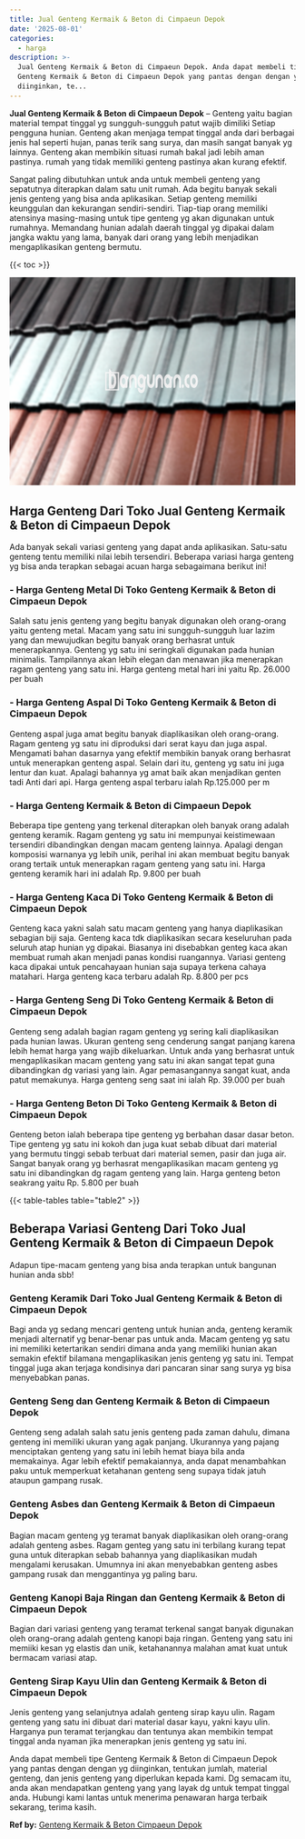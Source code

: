 ```yaml
---
title: Jual Genteng Kermaik & Beton di Cimpaeun Depok
date: '2025-08-01'
categories:
  - harga
description: >-
  Jual Genteng Kermaik & Beton di Cimpaeun Depok. Anda dapat membeli tipe
  Genteng Kermaik & Beton di Cimpaeun Depok yang pantas dengan dengan yg
  diinginkan, te...
---
```


**Jual Genteng Kermaik & Beton di Cimpaeun Depok** – Genteng yaitu bagian material tempat tinggal yg sungguh-sungguh patut wajib dimiliki Setiap pengguna hunian. Genteng akan menjaga tempat tinggal anda dari berbagai jenis hal seperti hujan, panas terik sang surya, dan masih sangat banyak yg lainnya. Genteng akan membikin situasi rumah bakal jadi lebih aman pastinya. rumah yang tidak memiliki genteng pastinya akan kurang efektif.

Sangat paling dibutuhkan untuk anda untuk membeli genteng yang sepatutnya diterapkan dalam satu unit rumah. Ada begitu banyak sekali jenis genteng yang bisa anda aplikasikan. Setiap genteng memiliki keunggulan dan kekurangan sendiri-sendiri. Tiap-tiap orang memiliki atensinya masing-masing untuk tipe genteng yg akan digunakan untuk rumahnya. Memandang hunian adalah daerah tinggal yg dipakai dalam jangka waktu yang lama, banyak dari orang yang lebih menjadikan mengaplikasikan genteng bermutu.

{{< toc >}}

![Jual Genteng Kermaik & Beton di Cimpaeun Depok](/images/genteng-minimalis-murah12.png)

## Harga Genteng Dari Toko Jual Genteng Kermaik & Beton di Cimpaeun Depok

Ada banyak sekali variasi genteng yang dapat anda aplikasikan. Satu-satu genteng tentu memiliki nilai lebih tersendiri. Beberapa variasi harga genteng yg bisa anda terapkan sebagai acuan harga sebagaimana berikut ini!

### \- Harga Genteng Metal Di Toko Genteng Kermaik & Beton di Cimpaeun Depok

Salah satu jenis genteng yang begitu banyak digunakan oleh orang-orang yaitu genteng metal. Macam yang satu ini sungguh-sungguh luar lazim yang dan mewujudkan begitu banyak orang berhasrat untuk menerapkannya. Genteng yg satu ini seringkali digunakan pada hunian minimalis. Tampilannya akan lebih elegan dan menawan jika menerapkan ragam genteng yang satu ini. Harga genteng metal hari ini yaitu Rp. 26.000 per buah

### \- Harga Genteng Aspal Di Toko Genteng Kermaik & Beton di Cimpaeun Depok

Genteng aspal juga amat begitu banyak diaplikasikan oleh orang-orang. Ragam genteng yg satu ini diproduksi dari serat kayu dan juga aspal. Mengamati bahan dasarnya yang efektif membikin banyak orang berhasrat untuk menerapkan genteng aspal. Selain dari itu, genteng yg satu ini juga lentur dan kuat. Apalagi bahannya yg amat baik akan menjadikan genten tadi Anti dari api. Harga genteng aspal terbaru ialah Rp.125.000 per m

### \- Harga Genteng Kermaik & Beton di Cimpaeun Depok

Beberapa tipe genteng yang terkenal diterapkan oleh banyak orang adalah genteng keramik. Ragam genteng yg satu ini mempunyai keistimewaan tersendiri dibandingkan dengan macam genteng lainnya. Apalagi dengan komposisi warnanya yg lebih unik, perihal ini akan membuat begitu banyak orang tertaik untuk menerapkan ragam genteng yang satu ini. Harga genteng keramik hari ini adalah Rp. 9.800 per buah

### \- Harga Genteng Kaca Di Toko Genteng Kermaik & Beton di Cimpaeun Depok

Genteng kaca yakni salah satu macam genteng yang hanya diaplikasikan sebagian biji saja. Genteng kaca tdk diaplikasikan secara keseluruhan pada seluruh atap hunian yg dipakai. Biasanya ini disebabkan genteg kaca akan membuat rumah akan menjadi panas kondisi ruangannya. Variasi genteng kaca dipakai untuk pencahayaan hunian saja supaya terkena cahaya matahari. Harga genteng kaca terbaru adalah Rp. 8.800 per pcs

### \- Harga Genteng Seng Di Toko Genteng Kermaik & Beton di Cimpaeun Depok

Genteng seng adalah bagian ragam genteng yg sering kali diaplikasikan pada hunian lawas. Ukuran genteng seng cenderung sangat panjang karena lebih hemat harga yang wajib dikeluarkan. Untuk anda yang berhasrat untuk mengaplikasikan macam genteng yang satu ini akan sangat tepat guna dibandingkan dg variasi yang lain. Agar pemasangannya sangat kuat, anda patut memakunya. Harga genteng seng saat ini ialah Rp. 39.000 per buah

### \- Harga Genteng Beton Di Toko Genteng Kermaik & Beton di Cimpaeun Depok

Genteng beton ialah beberapa tipe genteng yg berbahan dasar dasar beton. Tipe genteng yg satu ini kokoh dan juga kuat sebab dibuat dari material yang bermutu tinggi sebab terbuat dari material semen, pasir dan juga air. Sangat banyak orang yg berhasrat mengaplikasikan macam genteng yg satu ini dibandingkan dg ragam genteng yang lain. Harga genteng beton seakrang yaitu Rp. 5.800 per buah

{{< table-tables table="table2" >}}

## Beberapa Variasi Genteng Dari Toko Jual Genteng Kermaik & Beton di Cimpaeun Depok

Adapun tipe-macam genteng yang bisa anda terapkan untuk bangunan hunian anda sbb!

### Genteng Keramik Dari Toko Jual Genteng Kermaik & Beton di Cimpaeun Depok

Bagi anda yg sedang mencari genteng untuk hunian anda, genteng keramik menjadi alternatif yg benar-benar pas untuk anda. Macam genteng yg satu ini memiliki ketertarikan sendiri dimana anda yang memiliki hunian akan semakin efektif bilamana mengaplikasikan jenis genteng yg satu ini. Tempat tinggal juga akan terjaga kondisinya dari pancaran sinar sang surya yg bisa menyebabkan panas.

### Genteng Seng dan Genteng Kermaik & Beton di Cimpaeun Depok

Genteng seng adalah salah satu jenis genteng pada zaman dahulu, dimana genteng ini memiliki ukuran yang agak panjang. Ukurannya yang pajang menciptakan genteng yang satu ini lebih hemat biaya bila anda memakainya. Agar lebih efektif pemakaiannya, anda dapat menambahkan paku untuk memperkuat ketahanan genteng seng supaya tidak jatuh ataupun gampang rusak.

### Genteng Asbes dan Genteng Kermaik & Beton di Cimpaeun Depok

Bagian macam genteng yg teramat banyak diaplikasikan oleh orang-orang adalah genteng asbes. Ragam genteg yang satu ini terbilang kurang tepat guna untuk diterapkan sebab bahannya yang diaplikasikan mudah mengalami kerusakan. Umumnya ini akan menyebabkan genteng asbes gampang rusak dan menggantinya yg paling baru.

### Genteng Kanopi Baja Ringan dan Genteng Kermaik & Beton di Cimpaeun Depok

Bagian dari variasi genteng yang teramat terkenal sangat banyak digunakan oleh orang-orang adalah genteng kanopi baja ringan. Genteng yang satu ini memiiki kesan yg elastis dan unik, ketahanannya malahan amat kuat untuk bermacam variasi atap.

### Genteng Sirap Kayu Ulin dan Genteng Kermaik & Beton di Cimpaeun Depok

Jenis genteng yang selanjutnya adalah genteng sirap kayu ulin. Ragam genteng yang satu ini dibuat dari material dasar kayu, yakni kayu ulin. Harganya pun teramat terjangkau dan tentunya akan membikin tempat tinggal anda nyaman jika menerapkan jenis genteng yg satu ini.

Anda dapat membeli tipe Genteng Kermaik & Beton di Cimpaeun Depok yang pantas dengan dengan yg diinginkan, tentukan jumlah, material genteng, dan jenis genteng yang diperlukan kepada kami. Dg semacam itu, anda akan mendapatkan genteng yang yang layak dg untuk tempat tinggal anda. Hubungi kami lantas untuk menerima penawaran harga terbaik sekarang, terima kasih.

**Ref by:**  [Genteng Kermaik & Beton  Cimpaeun Depok](https://id.wikipedia.org/wiki/Genteng)
